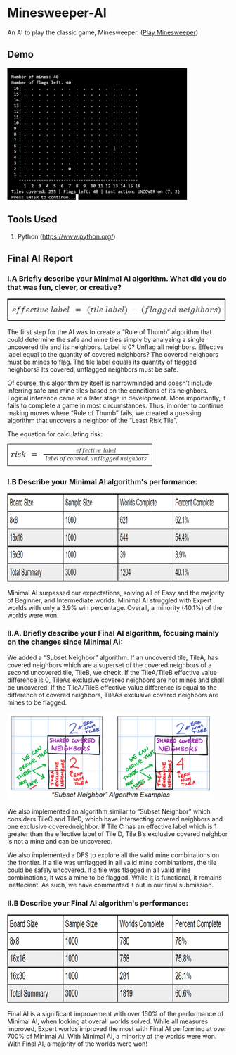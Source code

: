 # Minesweeper-AI

An AI to play the classic game, Minesweeper. ([Play Minesweeper](https://minesweeperonline.com/#intermediate))

## Demo

<img src="README Files/Minesweeper AI Demo.gif" height="300"/>

## Tools Used
1. Python (https://www.python.org/)

## Final AI Report

### I.A Briefly describe your Minimal AI algorithm. What did you do that was fun, clever, or creative?

<img src="README Files/1_effective-label.png" height="50"/>

The first step for the AI was to create a “Rule of Thumb” algorithm that could determine the safe and mine tiles simply by analyzing a single uncovered tile and its neighbors. Label is 0? Unflag all neighbors. Effective label equal to the quantity of covered neighbors? The covered neighbors must be mines to flag. The tile label equals its quantity of flagged neighbors? Its covered, unflagged neighbors must be safe.

Of course, this algorithm by itself is narrowminded and doesn’t include inferring safe and mine tiles based on the conditions of its neighbors. Logical inference came at a later stage in development. More importantly, it fails to complete a game in most circumstances. Thus, in order to continue making moves where “Rule of Thumb” fails, we created a guessing algorithm that uncovers a neighbor of the “Least Risk Tile”.

The equation for calculating risk:

<img src="README Files/2_risk.png" height="50"/>

### I.B Describe your Minimal AI algorithm's performance:

<img src="README Files/3_chart.png" height="200"/>

Minimal AI surpassed our expectations, solving all of Easy and the majority of Beginner, and Intermediate worlds. Minimal AI struggled with Expert worlds with only a 3.9% win percentage. Overall, a minority (40.1%) of the worlds were won.

### II.A. Briefly describe your Final AI algorithm, focusing mainly on the changes since Minimal AI:

We added a “Subset Neighbor” algorithm. If an uncovered tile, TileA, has covered neighbors which are a superset of the covered neighbors of a second uncovered tile, TileB, we check: If the TileA/TileB effective value difference is 0, TileA’s exclusive covered neighbors are not mines and shall be uncovered. If the TileA/TileB effective value difference is equal to the difference of covered neighbors, TileA’s exclusive covered neighbors are mines to be flagged.

<img src="README Files/4-5_heuristic.png" height="200"/>

We also implemented an algorithm similar to “Subset Neighbor” which considers TileC and TileD, which have intersecting covered neighbors and one exclusive coveredneighbor. If Tile C has an effective label which is 1 greater than the effective label of Tile D, Tile B’s exclusive covered neighbor is not a mine and can be uncovered.

We also implemented a DFS to explore all the valid mine combinations on the frontier. If a tile was unflagged in all valid mine combinations, the tile could be safely uncovered. If a tile was flagged in all valid mine combinations, it was a mine to be flagged. While it is functional, it remains ineffecient. As such, we have commented it out in our final submission.

### II.B Describe your Final AI algorithm's performance:

<img src="README Files/6_chart.png" height="200"/>

Final AI is a significant improvement with over 150% of the performance of Minimal AI, when looking at overall worlds solved. While all measures improved, Expert worlds improved the most with Final AI performing at over 700% of Minimal AI. With Minimal AI, a minority of the worlds were won. With Final AI, a majority of the worlds were won!
